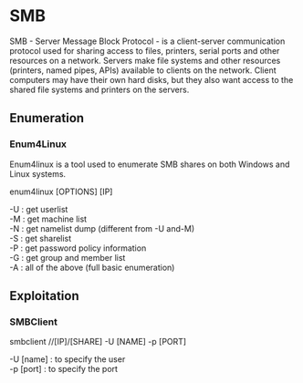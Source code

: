 # SMB
SMB - Server Message Block Protocol - is a client-server communication protocol used for sharing access to files, printers, serial ports and other resources on a network. Servers make file systems and other resources (printers, named pipes, APIs) available to clients on the network. Client computers may have their own hard disks, but they also want access to the shared file systems and printers on the servers.

## Enumeration
### Enum4Linux
Enum4linux is a tool used to enumerate SMB shares on both Windows and Linux systems. 

enum4linux [OPTIONS] [IP]

-U : get userlist  
-M : get machine list  
-N : get namelist dump (different from -U and-M)  
-S : get sharelist  
-P : get password policy information  
-G : get group and member list  
-A : all of the above (full basic enumeration)  

## Exploitation
### SMBClient  
smbclient //[IP]/[SHARE] -U [NAME] -p [PORT]  

-U [name] : to specify the user  
-p [port] : to specify the port  
